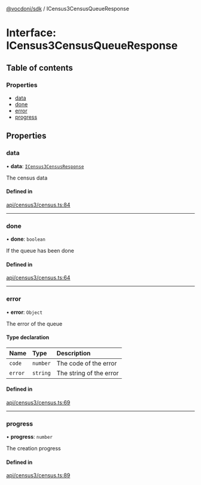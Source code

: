 [@vocdoni/sdk](/sdk) / ICensus3CensusQueueResponse

# Interface: ICensus3CensusQueueResponse

## Table of contents

### Properties

- [data](ICensus3CensusQueueResponse#data)
- [done](ICensus3CensusQueueResponse#done)
- [error](ICensus3CensusQueueResponse#error)
- [progress](ICensus3CensusQueueResponse#progress)

## Properties

### data

• **data**: [`ICensus3CensusResponse`](ICensus3CensusResponse)

The census data

#### Defined in

[api/census3/census.ts:84](https://github.com/vocdoni/vocdoni-sdk/blob/66360b95227306027699be0e80826ca7975027a0/src/api/census3/census.ts#L84)

___

### done

• **done**: `boolean`

If the queue has been done

#### Defined in

[api/census3/census.ts:64](https://github.com/vocdoni/vocdoni-sdk/blob/66360b95227306027699be0e80826ca7975027a0/src/api/census3/census.ts#L64)

___

### error

• **error**: `Object`

The error of the queue

#### Type declaration

| Name | Type | Description |
| :------ | :------ | :------ |
| `code` | `number` | The code of the error |
| `error` | `string` | The string of the error |

#### Defined in

[api/census3/census.ts:69](https://github.com/vocdoni/vocdoni-sdk/blob/66360b95227306027699be0e80826ca7975027a0/src/api/census3/census.ts#L69)

___

### progress

• **progress**: `number`

The creation progress

#### Defined in

[api/census3/census.ts:89](https://github.com/vocdoni/vocdoni-sdk/blob/66360b95227306027699be0e80826ca7975027a0/src/api/census3/census.ts#L89)

